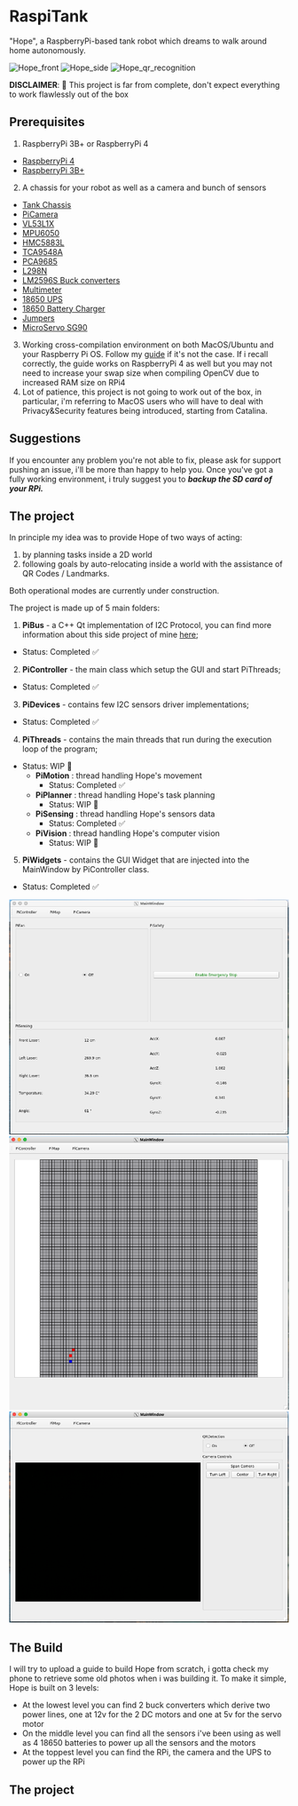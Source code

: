 # RaspiTank

"Hope", a RaspberryPi-based tank robot which dreams to walk around home autonomously.

![Hope_front](https://github.com/manfredipist/RaspiTank/blob/master/doc/images/front.png?raw=true)
![Hope_side](https://github.com/manfredipist/RaspiTank/blob/master/doc/images/side.png?raw=true)
![Hope_qr_recognition](https://github.com/manfredipist/RaspiTank/blob/master/doc/images/qrcode.png?raw=true)

**DISCLAIMER**: :construction: This project is far from complete, don't expect everything to work flawlessly out of the box

## Prerequisites

1. RaspberryPi 3B+ or RaspberryPi 4
  - [RaspberryPi 4](https://amzn.to/3ig6KYC)
  - [RaspberryPi 3B+](https://amzn.to/3hIhGPX)
2. A chassis for your robot as well as a camera and bunch of sensors
  - [Tank Chassis](https://amzn.to/3xJkj9J)
  - [PiCamera](https://amzn.to/3elmetq)
  - [VL53L1X](https://amzn.to/3kl63zX)
  - [MPU6050](https://amzn.to/2TbG1Ea)
  - [HMC5883L](https://amzn.to/3wJPOz3)
  - [TCA9548A](https://amzn.to/3xKhjK5)
  - [PCA9685](https://amzn.to/2UbhgIE)
  - [L298N](https://amzn.to/3kkK8sI)
  - [LM2596S Buck converters](https://amzn.to/36DRnnC)
  - [Multimeter](https://amzn.to/3ig8otg)
  - [18650 UPS](https://amzn.to/3z1DM5O)
  - [18650 Battery Charger](https://amzn.to/3eEILBJ)
  - [Jumpers](https://amzn.to/3wJ6RkC)
  - [MicroServo SG90](https://amzn.to/3wGZr1t)

3. Working cross-compilation environment on both MacOS/Ubuntu and your Raspberry Pi OS. Follow my [guide](https://github.com/manfredipist/RPi3BPlusQtOpenCV) if it's not the case. If i recall correctly, the guide works on RaspberryPi 4 as well but you may not need to increase your swap size when compiling OpenCV due to increased RAM size on RPi4
4. Lot of patience, this project is not going to work out of the box, in particular, i'm referring to MacOS users who will have to deal with Privacy&Security features being introduced, starting from Catalina.


## Suggestions
If you encounter any problem you're not able to fix, please ask for support pushing an issue, i'll be more than happy to help you. Once you've got a fully working environment, i truly suggest you to __*backup the SD card of your RPi.*__


## The project
In principle my idea was to provide Hope of two ways of acting:
1. by planning tasks inside a 2D world
2. following goals by auto-relocating inside a world with the assistance of QR Codes / Landmarks.

Both operational modes are currently under construction.

The project is made up of 5 main folders:
1. **PiBus** - a C++ Qt implementation of I2C Protocol, you can find more information about this side project of mine [here](https://github.com/manfredipist/QI2CProtocol);
  - Status: Completed :white_check_mark:
2. **PiController** - the main class which setup the GUI and start PiThreads;
  - Status: Completed :white_check_mark:
3. **PiDevices** - contains few I2C sensors driver implementations;
  - Status: Completed :white_check_mark:
4. **PiThreads** - contains the main threads that run during the execution loop of the program;
  - Status: WIP :construction:
    - **PiMotion** : thread handling Hope's movement
      - Status: Completed :white_check_mark:
    - **PiPlanner** : thread handling Hope's task planning
      - Status: WIP :construction:
    - **PiSensing** : thread handling Hope's sensors data
      - Status: Completed :white_check_mark:
    - **PiVision** : thread handling Hope's computer vision
      - Status: WIP :construction:
5. **PiWidgets** - contains the GUI Widget that are injected into the MainWindow by PiController class.
  - Status: Completed :white_check_mark:

![RaspiTankGUI](https://github.com/manfredipist/RaspiTank/blob/master/doc/images/raspiTank_1.png?raw=true)
![RaspiTankGUI](https://github.com/manfredipist/RaspiTank/blob/master/doc/images/raspiTank_2.png?raw=true)
![RaspiTankGUI](https://github.com/manfredipist/RaspiTank/blob/master/doc/images/raspiTank_3.png?raw=true)

## The Build
I will try to upload a guide to build Hope from scratch, i gotta check my phone to retrieve some old photos when i was building it. To make it simple, Hope is built on 3 levels:
- At the lowest level you can find 2 buck converters which derive two power lines, one at 12v for the 2 DC motors and one at 5v for the servo motor
- On the middle level you can find all the sensors i've been using as well as 4 18650 batteries to power up all the sensors and the motors
- At the toppest level you can find the RPi, the camera and the UPS to power up the RPi

## The project
